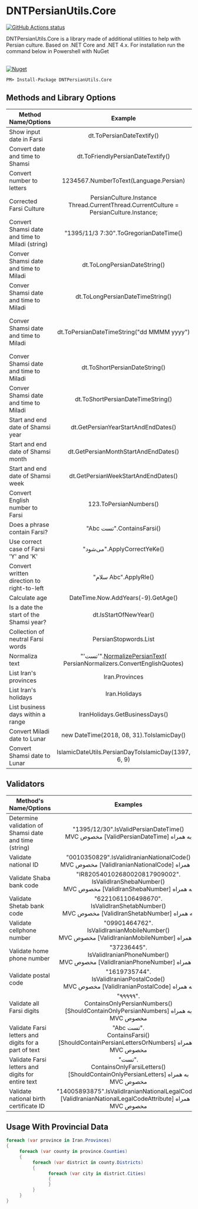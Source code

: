 ﻿DNTPersianUtils.Core
=======


<p>
  <a href="https://github.com/VahidN/DNTPersianUtils.Core">
     <img alt="GitHub Actions status" src="https://github.com/VahidN/DNTPersianUtils.Core/workflows/.NET%20Core%20Build/badge.svg">
  </a>
</p>

<div>
DNTPersianUtils.Core is a library made of additional utilities to help with Persian culture. Based on .NET Core and .NET 4.x.
For installation run the command below in Powershell with NuGet
</div>
<br \>

[![Nuget](https://img.shields.io/nuget/v/DNTPersianUtils.Core)](https://www.nuget.org/packages/DNTPersianUtils.Core/)
```
PM> Install-Package DNTPersianUtils.Core
```


Methods and Library Options
-----------------


|Method Name/Options|Example|Example Output|
| -------| :------: | :------: |
|Show input date in Farsi|dt.ToPersianDateTextify()|سه شنبه ۲۱ دی ۱۳۹۵|
|Convert date and time to Shamsi|dt.ToFriendlyPersianDateTextify()|&#x202b;۱۰ روز قبل، سه شنبه ۲۱ دی ۱۳۹۵، ساعت ۱۰:۲۰|
|Convert number to letters|1234567.NumberToText(Language.Persian)|یک میلیون و دویست و سی و چهار هزار و پانصد و شصت و هفت|
|Corrected Farsi Culture|PersianCulture.Instance <br> Thread.CurrentThread.CurrentCulture = PersianCulture.Instance;|در این فرهنگ تاریخ میلادی با شمسی جایگزین شده‌است|
|Convert Shamsi date and time to Miladi (string)|"1395/11/3 7:30".ToGregorianDateTime()|new DateTime(2017, 1, 22, 7, 30, 0)|
|Conver Shamsi date and time to Miladi|dt.ToLongPersianDateString()|&#x202b;21 دی 1395|
|Conver Shamsi date and time to Miladi|dt.ToLongPersianDateTimeString()|&#x202b;21 دی 1395، 10:20:02 ق.ظ|
|Conver Shamsi date and time to Miladi|dt.ToPersianDateTimeString("dd MMMM yyyy")|این تبدیل بر اساس فرهنگ اصلاح شده‌ی فارسی صورت می‌گیرد. مانند <br> dt.ToPersianDateTimeString("dd MMMM yyyy - HH:mm") <br> &#x202b; با این خروجی فرضی: «21 دی 1395 - 10:20»|
|Conver Shamsi date and time to Miladi|dt.ToShortPersianDateString()|1395/10/21|
|Conver Shamsi date and time to Miladi|dt.ToShortPersianDateTimeString()|1395/10/21 10:20|
|Start and end date of Shamsi year|dt.GetPersianYearStartAndEndDates()|[Example](/src/DNTPersianUtils.Core.Tests/PersianCultureTests.cs)|
|Start and end date of Shamsi month|dt.GetPersianMonthStartAndEndDates()|[Example](/src/DNTPersianUtils.Core.Tests/PersianCultureTests.cs)|
|Start and end date of Shamsi week|dt.GetPersianWeekStartAndEndDates()|[Example](/src/DNTPersianUtils.Core.Tests/PersianCultureTests.cs)|
|Convert English number to Farsi|123.ToPersianNumbers()|۱۲۳|
|Does a phrase contain Farsi?|"Abc تست".ContainsFarsi()|true|
|Use correct case of Farsi 'Y' and 'K'|"می‌شود".ApplyCorrectYeKe()|می‌شود|
|Convert written direction to right-to-left|"سلام Abc".ApplyRle()|Abc سلام|
|Calculate age|DateTime.Now.AddYears(-9).GetAge()|9|
|Is a date the start of the Shamsi year?|dt.IsStartOfNewYear()|true/false|
|Collection of neutral Farsi words| PersianStopwords.List | مفید برای تنظیمات جستجوهای تمام متنی |
|&#x202b; Normaliza text | "'تست'".[NormalizePersianText](/src/DNTPersianUtils.Core.Tests/NormalizerTests.cs)(<br>PersianNormalizers.ConvertEnglishQuotes) | «تست» |
| List Iran's provinces | Iran.Provinces | Iran.Provinces لیست تو در توی استان‌ها و شهرهای ایران |
| List Iran's holidays | Iran.Holidays | مناسبت‌های تعطیلات رسمی ایران از سال 1395 تا پایان سال 1401 |
| List business days within a range | IranHolidays.GetBusinessDays() | روزهای کاری ایران از سال 1395 تا پایان سال 1401 |
|Convert Miladi date to Lunar|new DateTime(2018, 08, 31).ToIslamicDay()|new IslamicDay(1439, 12, 19)|
|Convert Shamsi date to Lunar|IslamicDateUtils.PersianDayToIslamicDay(1397, 6, 9)|new IslamicDay(1439, 12, 19)|



Validators
-----------------


|Method's Name/Options|Examples|Example Outputs|
| -------| :------: | :------: |
|Determine validation of Shamsi date and time (string)|"1395/12/30".IsValidPersianDateTime()<br>&#x202b;به همراه [ValidPersianDateTime] مخصوص MVC|true|
| Validate national ID | "0010350829".IsValidIranianNationalCode() <br>&#x202b;به همراه [ValidIranianNationalCode] مخصوص MVC| true |
| Validate Shaba bank code | "IR820540102680020817909002".<br>IsValidIranShebaNumber() <br>&#x202b;به همراه [ValidIranShebaNumber] مخصوص MVC| true |
| Validate Shetab bank code | "6221061106498670".<br>IsValidIranShetabNumber() <br>&#x202b;به همراه [ValidIranShetabNumber] مخصوص MVC| true |
| Validate cellphone number | "09901464762".<br>IsValidIranianMobileNumber() <br>&#x202b;به همراه [ValidIranianMobileNumber] مخصوص MVC| true |
| Validate home phone number | "37236445".<br>IsValidIranianPhoneNumber() <br>&#x202b;به همراه [ValidIranianPhoneNumber] مخصوص MVC| true |
| Validate postal code | "1619735744".<br>IsValidIranianPostalCode() <br>&#x202b;به همراه [ValidIranianPostalCode] مخصوص MVC| true |
| Validate all Farsi digits | "۹۹۹۹۹".<br>ContainsOnlyPersianNumbers() <br>&#x202b;به همراه [ShouldContainOnlyPersianNumbers] مخصوص MVC| true |
| Validate Farsi letters and digits for a part of text | "Abc تست".<br>ContainsFarsi() <br>&#x202b;به همراه [ShouldContainPersianLettersOrNumbers] مخصوص MVC| true |
| Validate Farsi letters and digits for entire text | "تست".<br>ContainsOnlyFarsiLetters() <br>&#x202b;به همراه [ShouldContainOnlyPersianLetters] مخصوص MVC| true |
| Validate national birth certificate ID | "14005893875".IsValidIranianNationalLegalCode() <br>&#x202b;به همراه [ValidIranianNationalLegalCodeAttribute] مخصوص MVC| true |


Usage With Provincial Data 
-----------------

```csharp
foreach (var province in Iran.Provinces)
{
     foreach (var county in province.Counties)
     {
          foreach (var district in county.Districts)
          {
                foreach (var city in district.Cities)
                {
                }
          }
     }
}
```
